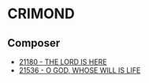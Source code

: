 # CRIMOND

## Composer

- [21180 - THE LORD IS HERE](/hymns/21180.md)
- [21536 - O GOD, WHOSE WILL IS LIFE](/hymns/21536.md)

